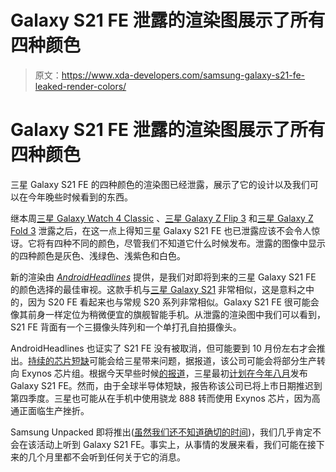 # Galaxy S21 FE 泄露的渲染图展示了所有四种颜色

> 原文：<https://www.xda-developers.com/samsung-galaxy-s21-fe-leaked-render-colors/>

# Galaxy S21 FE 泄露的渲染图展示了所有四种颜色

三星 Galaxy S21 FE 的四种颜色的渲染图已经泄露，展示了它的设计以及我们可以在今年晚些时候看到的东西。

继本周[三星 Galaxy Watch 4 Classic](https://www.xda-developers.com/samsung-galaxy-watch-4-classic-leak/) 、[三星 Galaxy Z Flip 3](https://www.xda-developers.com/samsung-galaxy-z-flip-3-leaked-colors/) 和[三星 Galaxy Z Fold 3](https://www.xda-developers.com/samsung-galaxy-z-fold-3) 泄露之后，在这一点上得知三星 Galaxy S21 FE 也已泄露应该不会令人惊讶。它将有四种不同的颜色，尽管我们不知道它什么时候发布。泄露的图像中显示的四种颜色是灰色、浅绿色、浅紫色和白色。

新的渲染由 [*AndroidHeadlines*](https://www.androidheadlines.com/exclusive-samsung-galaxy-s21-fe-colors) 提供，是我们对即将到来的三星 Galaxy S21 FE 的颜色选择的最佳审视。这款手机与[三星 Galaxy S21](https://www.xda-developers.com/samsung-galaxy-s21/) 非常相似，这是意料之中的，因为 S20 FE 看起来也与常规 S20 系列非常相似。Galaxy S21 FE 很可能会像其前身一样定位为稍微便宜的旗舰智能手机。从泄露的渲染图中我们可以看到，S21 FE 背面有一个三摄像头阵列和一个单打孔自拍摄像头。

AndroidHeadlines 也证实了 S21 FE 没有被取消，但可能要到 10 月份左右才会推出。[持续的芯片短缺](https://www.xda-developers.com/xiaomi-warns-global-chip-shortage-increase-phone-price/)可能会给三星带来问题，据报道，该公司可能会将部分生产转向 Exynos 芯片组。根据今天早些时候[的报道](https://www.xda-developers.com/samsungs-galaxy-s21-fe-delayed-changing-socs/)，三星最初[计划在今年八月](https://www.xda-developers.com/new-galaxy-s21-model-august/)发布 Galaxy S21 FE。然而，由于全球半导体短缺，报告称该公司已将上市日期推迟到第四季度。三星也可能从在手机中使用骁龙 888 转而使用 Exynos 芯片，因为高通正面临生产挫折。

Samsung Unpacked 即将推出([虽然我们还不知道确切的时间](https://www.xda-developers.com/galaxy-z-fold-galaxy-watch-leaked-launch/))，我们几乎肯定不会在该活动上听到 Galaxy S21 FE。事实上，从事情的发展来看，我们可能在接下来的几个月里都不会听到任何关于它的消息。